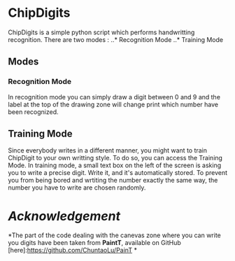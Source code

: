 # ChipDigits
ChipDigits is a simple python script which performs handwritting recognition. There are two modes : 
..* Recognition Mode
..* Training Mode

## Modes
### Recognition Mode
In recognition mode you can simply draw a digit between 0 and 9 and the label at the top of the drawing zone will change print which number have been recognized.
## Training Mode
Since everybody writes in a different manner, you might want to train ChipDigit to your own writting style. To do so, you can access the Training Mode. In training mode, a small text box on the left of the screen is asking you to write a precise digit. Write it, and it's automatically stored. To prevent you from being bored and wrtiting the number exactly the same way, the number you have to write are chosen randomly.

# *Acknowledgement*
*The part of the code dealing with the canevas zone where you can write you digits have been taken from **PaintT**, available on GitHub [here]:https://github.com/ChuntaoLu/PainT *
